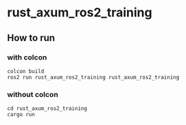 # rust_axum_ros2_training

## How to run

### with colcon

```
colcon build
ros2 run rust_axum_ros2_training rust_axum_ros2_training
```

###  without colcon

```
cd rust_axum_ros2_training
cargo run
```